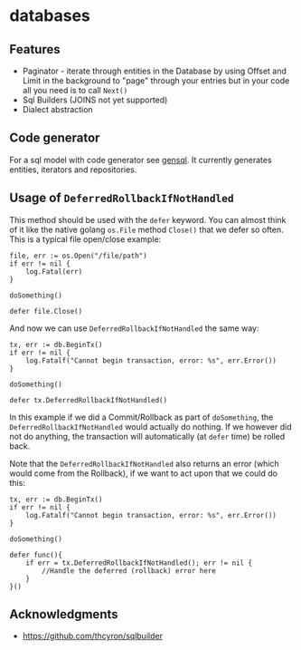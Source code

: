 # databases


## Features

- Paginator - iterate through entities in the Database by using Offset and Limit in the background to "page" through your entries but in your code all you need is to call `Next()`
- Sql Builders (JOINS not yet supported)
- Dialect abstraction


## Code generator

For a sql model with code generator see [gensql](https://github.com/go-zero-boilerplate/gensql). It currently generates entities, iterators and repositories.

## Usage of `DeferredRollbackIfNotHandled`

This method should be used with the `defer` keyword. You can almost think of it like the native golang `os.File` method `Close()` that we defer so often. This is a typical file open/close example:

```
file, err := os.Open("/file/path")
if err != nil {
    log.Fatal(err)
}

doSomething()

defer file.Close()
```

And now we can use `DeferredRollbackIfNotHandled` the same way:

```
tx, err := db.BeginTx()
if err != nil {
    log.Fatalf("Cannot begin transaction, error: %s", err.Error())
}

doSomething()

defer tx.DeferredRollbackIfNotHandled()
```

In this example if we did a Commit/Rollback as part of `doSomething`, the `DeferredRollbackIfNotHandled` would actually do nothing. If we however did not do anything, the transaction will automatically (at `defer` time) be rolled back.

Note that the `DeferredRollbackIfNotHandled` also returns an error (which would come from the Rollback), if we want to act upon that we could do this:

```
tx, err := db.BeginTx()
if err != nil {
    log.Fatalf("Cannot begin transaction, error: %s", err.Error())
}

doSomething()

defer func(){
    if err = tx.DeferredRollbackIfNotHandled(); err != nil {
        //Handle the deferred (rollback) error here
    }
}()
```

## Acknowledgments

- https://github.com/thcyron/sqlbuilder